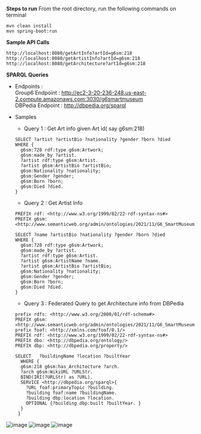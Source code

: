 **Steps to run**
From the root directory, run the following commands on terminal
```
mvn clean install
mvn spring-boot:run
```
**Sample API Calls**
```
http://localhost:8080/getArtInfo?artId=g6sm:218
http://localhost:8080/getArtistInfo?artId=g6sm:218
http://localhost:8080/getArchitecture?artId=g6sm:218
```

**SPARQL Queries**<br>
- Endpoints : <br>
  Group6 Endpoint : http://ec2-3-20-236-248.us-east-2.compute.amazonaws.com:3030/g6smartmuseum <br>
  DBPedia Endpoint : http://dbpedia.org/sparql

- Samples
  - Query 1 : Get Art info given Art id( say g6sm:218)
  ```
  SELECT ?artist ?artistBio ?nationality ?gender ?born ?died
  WHERE {
    g6sm:728 rdf:type g6sm:Artwork;
    g6sm:made_by ?artist.
    ?artist rdf:type g6sm:Artist.
    ?artist g6sm:ArtistBio ?artistBio;
    g6sm:Nationality ?nationality;
    g6sm:Gender ?gender;
    g6sm:Born ?born;
    g6sm:Died ?died.
  }
  ```
  - Query 2 : Get Artist Info
  ```
  PREFIX rdf: <http://www.w3.org/1999/02/22-rdf-syntax-ns#>
  PREFIX g6sm: <http://www.semanticweb.org/admin/ontologies/2021/11/G6_SmartMuseumTour#>

  SELECT ?name ?artistBio ?nationality ?gender ?born ?died
  WHERE {
    g6sm:728 rdf:type g6sm:Artwork;
    g6sm:made_by ?artist.
    ?artist rdf:type g6sm:Artist.
    ?artist g6sm:ArtistName ?name.
    ?artist g6sm:ArtistBio ?artistBio;
    g6sm:Nationality ?nationality;
    g6sm:Gender ?gender;
    g6sm:Born ?born;
    g6sm:Died ?died.
  }

  ```
  
  - Query 3 : Federated Query to get Architecture info from DBPedia
  
  ```
  prefix rdfs: <http://www.w3.org/2000/01/rdf-schema#>
  PREFIX g6sm: <http://www.semanticweb.org/admin/ontologies/2021/11/G6_SmartMuseumTour#>
  prefix foaf: <http://xmlns.com/foaf/0.1/>
  PREFIX rdf: <http://www.w3.org/1999/02/22-rdf-syntax-ns#>
  PREFIX dbo: <http://dbpedia.org/ontology/>
  PREFIX dbp: <http://dbpedia.org/property/>

  SELECT   ?buildingName ?location ?builtYear
    WHERE {
    g6sm:218 g6sm:has_Architecture ?arch.
    ?arch g6sm:WikiURL ?URLStr.
    BIND(IRI(?URLStr) as ?URL).
    SERVICE <http://dbpedia.org/sparql>{
      ?URL foaf:primaryTopic ?building.
      ?building foaf:name ?buildingName.
      ?building dbp:location ?location.
      OPTIONAL {?building dbp:built ?builtYear. }
    }
   }

  ```
  
  
  
![image](https://user-images.githubusercontent.com/90420924/144951349-619cf043-451b-4fb2-a047-7a3cebb43fa7.png)
![image](https://user-images.githubusercontent.com/90420924/144951396-7bbc9ee7-88c8-4dac-ab85-a2abfe679138.png)
![image](https://user-images.githubusercontent.com/90420924/144951889-b00fa1b6-87ee-4b85-83d8-78c8ad471911.png)



